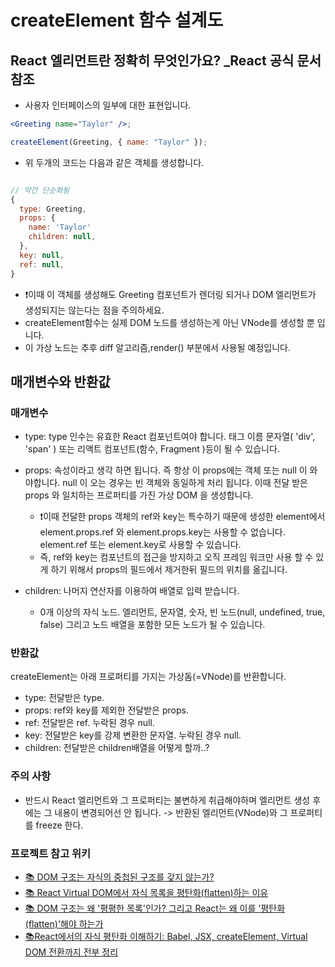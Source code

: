 # createElement 함수 설계도

## React 엘리먼트란 정확히 무엇인가요? \_React 공식 문서 참조

- 사용자 인터페이스의 일부에 대한 표현입니다.

```jsx
<Greeting name="Taylor" />;

createElement(Greeting, { name: "Taylor" });
```

- 위 두개의 코드는 다음과 같은 객체를 생성합니다.

```javascript

// 약간 단순화됨
{
  type: Greeting,
  props: {
    name: 'Taylor'
    children: null,
  },
  key: null,
  ref: null,
}
```

- ❗️이때 이 객체를 생성해도 Greeting 컴포넌트가 렌더링 되거나 DOM 엘리먼트가 생성되지는 않는다는 점을 주의하세요.
- createElement함수는 실제 DOM 노드를 생성하는게 아닌 VNode를 생성할 뿐 입니다.
- 이 가상 노드는 추후 diff 알고리즘,render() 부분에서 사용될 예정입니다.

## 매개변수와 반환값

### 매개변수

- type: type 인수는 유효한 React 컴포넌트여야 합니다. 태그 이름 문자열( 'div', 'span' ) 또는 리액트 컴포넌트(함수, Fragment )등이 될 수 있습니다.

- props: 속성이라고 생각 하면 됩니다. 즉 항상 이 props에는 객체 또는 null 이 와야합니다. null 이 오는 경우는 빈 객체와 동일하게 처리 됩니다. 이때 전달 받은 props 와 일치하는 프로퍼티를 가진 가상 DOM 을 생성합니다.

  - ❗️이때 전달한 props 객체의 ref와 key는 특수하기 때문에 생성한 element에서 element.props.ref 와 element.props.key는 사용할 수 없습니다. element.ref 또는 element.key로 사용할 수 있습니다.
  - 즉, ref와 key는 컴포넌트의 접근을 방지하고 오직 프레임 워크만 사용 할 수 있게 하기 위해서 props의 필드에서 제거한뒤 필드의 위치를 옮깁니다.

- children: 나머지 연산자를 이용하여 배열로 입력 받습니다.
  - 0개 이상의 자식 노드. 엘리먼트, 문자열, 숫자, 빈 노드(null, undefined, true, false) 그리고 노드 배열을 포함한 모든 노드가 될 수 있습니다.

### 반환값

createElement는 아래 프로퍼티를 가지는 가상돔(=VNode)를 반환합니다.

- type: 전달받은 type.
- props: ref와 key를 제외한 전달받은 props.
- ref: 전달받은 ref. 누락된 경우 null.
- key: 전달받은 key를 강제 변환한 문자열. 누락된 경우 null.
- children: 전달받은 children배열을 어떻게 할까..?

### 주의 사항

- 반드시 React 엘리먼트와 그 프로퍼티는 불변하게 취급해야하며 엘리먼트 생성 후에는 그 내용이 변경되어선 안 됩니다. -> 반환된 엘리먼트(VNode)와 그 프로퍼티를 freeze 한다.

### 프로젝트 참고 위키

- <a href='https://velog.io/@y-minion/DOM-구조는-자식의-중첩된-구조를-갖지-않는가'>📚 DOM 구조는 자식의 중첩된 구조를 갖지 않는가?</a>
- <a href='https://velog.io/@y-minion/React-Virtual-DOM에서-자식-목록을-평탄화flatten하는-이유'>📚 React Virtual DOM에서 자식 목록을 평탄화(flatten)하는 이유</a>
- <a href='https://velog.io/@y-minion/DOM-구조는-왜-평평한-목록인가-그리고-React는-왜-이를-평탄화flatten해야-하는가'>📚 DOM 구조는 왜 '평평한 목록'인가? 그리고 React는 왜 이를 '평탄화(flatten)'해야 하는가</a>
- <a href='https://velog.io/@y-minion/React에서의-자식-평탄화-이해하기-Babel-JSX-createElement-Virtual-DOM-전환까지-전부-정리'>📚React에서의 자식 평탄화 이해하기: Babel, JSX, createElement, Virtual DOM 전환까지 전부 정리</a>
